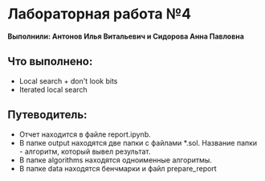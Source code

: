 # Лабораторная работа №4 

**Выполнили: Антонов Илья Витальевич и Сидорова Анна Павловна**

## Что выполнено:
-  Local search + don't look bits
-  Iterated local search

## Путеводитель:
- Отчет находится в файле report.ipynb.
- В папке output находятся две папки с файлами *.sol. Название папки - алгоритм, который вывел результат.
- В папке algorithms находятся одноименные алгоритмы.
- В папке data находятся бенчмарки и файл prepare_report
